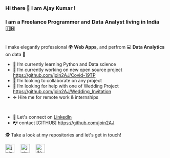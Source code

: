 ### Hi there 👋  I am Ajay Kumar !
### I am a Freelance Programmer and Data Analyst living in India 🇮🇳

<!--
**join2AJ/join2AJ** is a ✨ _special_ ✨ repository because its `README.md` (this file) appears on your GitHub profile.

Here are some ideas to get you started:

- 🔭 I’m currently working on ...
- 🌱 I’m currently learning ...
- 👯 I’m looking to collaborate on ...
- 🤔 I’m looking for help with ...
- 💬 Ask me about ...
- 📫 How to reach me: ...
- 😄 Pronouns: ...
- ⚡ Fun fact: ...
- 🎓  I have Completed master's in computer applications
- 📚  Reading more about how the computer works
- ⛵  Encouraging people for open source collaborations
- 💼  Do read my resume here: [](http://)
-->

#

I make elegantly professional 🌍  **Web Apps,** and perfrom 💻  **Data Analytics** on data 🎨

- 🌱  I’m currently learning Python and Data science
- 🔭  I’m currently working on new open source project https://github.com/join2AJ/Covid-19TP
- 👯  I’m looking to collaborate on any project
- 🤔  I’m looking for help with one of Wedding Project https://github.com/join2AJ/Wedding_Invitation
- ✈️  Hire me for remote work & internships
#

- 🎉  Let's connect on [LinkedIn](https://linkedin.com/in/join2aj)
- 📭  contact [GITHUB] https://github.com/join2AJ
<!--
**Languages and Tools:**  
<code><img height="28" src="https://raw.githubusercontent.com/gilbarbara/logos/804dc257b59e144eaca5bc6ffd16949752c6f789/logos/flutter.svg"></code>&nbsp;
<code><img height="28" src="https://raw.githubusercontent.com/gilbarbara/logos/804dc257b59e144eaca5bc6ffd16949752c6f789/logos/dart.svg"></code>&nbsp;
<code><img height="28" src="https://raw.githubusercontent.com/gilbarbara/logos/804dc257b59e144eaca5bc6ffd16949752c6f789/logos/javascript.svg"></code>&nbsp;
<code><img height="28" src="https://raw.githubusercontent.com/gilbarbara/logos/804dc257b59e144eaca5bc6ffd16949752c6f789/logos/python.svg"></code>&nbsp;
<code><img height="28" src="https://raw.githubusercontent.com/gilbarbara/logos/804dc257b59e144eaca5bc6ffd16949752c6f789/logos/mongodb.svg"></code>&nbsp;
<code><img height="28" src="https://raw.githubusercontent.com/gilbarbara/logos/804dc257b59e144eaca5bc6ffd16949752c6f789/logos/express.svg"></code>&nbsp;
<code><img height="28" src="https://raw.githubusercontent.com/gilbarbara/logos/804dc257b59e144eaca5bc6ffd16949752c6f789/logos/react.svg"></code>&nbsp;
<code><img height="28" src="https://raw.githubusercontent.com/github/explore/80688e429a7d4ef2fca1e82350fe8e3517d3494d/topics/nodejs/nodejs.png"></code>&nbsp;
-->
🕵 Take a look at my repositories and let's get in touch!

<p align="left">
<a href="https://twitter.com/join2aj" target="blank"><img align="center" src="https://cdn.jsdelivr.net/npm/simple-icons@3.0.1/icons/twitter.svg" alt="join2aj" height="28" width="28" /></a>&nbsp;&nbsp;&nbsp;&nbsp;
<a href="https://linkedin.com/in/join2aj" target="blank"><img align="center" src="https://cdn.jsdelivr.net/npm/simple-icons@3.0.1/icons/linkedin.svg" alt="join2aj" height="28" width="28" /></a>&nbsp;&nbsp;&nbsp;&nbsp;
<a href="https://instagram.com/developer.join2aj" target="blank"><img align="center" src="https://cdn.jsdelivr.net/npm/simple-icons@3.0.1/icons/instagram.svg" alt="developer.join2aj" height="28" width="28" /></a>&nbsp;&nbsp;&nbsp;&nbsp;
</p>
